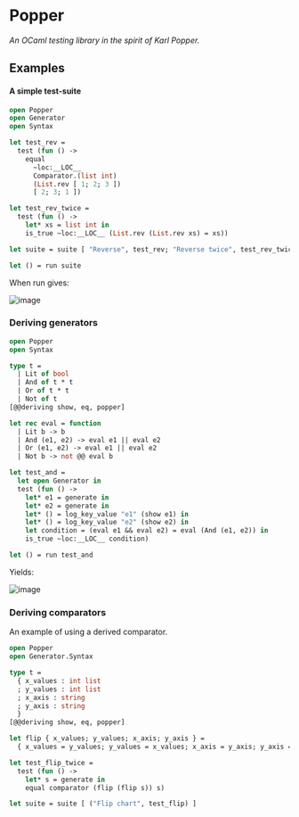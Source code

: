 # Popper

*An OCaml testing library in the spirit of Karl Popper.*

## Examples

#### A simple test-suite

```ocaml
open Popper
open Generator
open Syntax

let test_rev =
  test (fun () ->
    equal
      ~loc:__LOC__
      Comparator.(list int)
      (List.rev [ 1; 2; 3 ])
      [ 2; 3; 1 ])

let test_rev_twice =
  test (fun () ->
    let* xs = list int in
    is_true ~loc:__LOC__ (List.rev (List.rev xs) = xs))

let suite = suite [ "Reverse", test_rev; "Reverse twice", test_rev_twice ]

let () = run suite

```

When run gives:

![image](https://user-images.githubusercontent.com/820478/113290657-dc8a0480-92e9-11eb-9b18-5bbe30e731c9.png)


### Deriving generators


```ocaml
open Popper
open Syntax

type t =
  | Lit of bool
  | And of t * t
  | Or of t * t
  | Not of t
[@@deriving show, eq, popper]

let rec eval = function
  | Lit b -> b
  | And (e1, e2) -> eval e1 || eval e2
  | Or (e1, e2) -> eval e1 || eval e2
  | Not b -> not @@ eval b

let test_and =
  let open Generator in
  test (fun () ->
    let* e1 = generate in
    let* e2 = generate in
    let* () = log_key_value "e1" (show e1) in
    let* () = log_key_value "e2" (show e2) in
    let condition = (eval e1 && eval e2) = eval (And (e1, e2)) in
    is_true ~loc:__LOC__ condition)

let () = run test_and
```

Yields:

![image](https://user-images.githubusercontent.com/820478/113483019-43015500-9499-11eb-8302-de90ce5deefc.png)

### Deriving comparators

An example of using a derived comparator.

```ocaml
open Popper
open Generator.Syntax

type t =
  { x_values : int list
  ; y_values : int list
  ; x_axis : string
  ; y_axis : string
  }
[@@deriving show, eq, popper]

let flip { x_values; y_values; x_axis; y_axis } =
  { x_values = y_values; y_values = x_values; x_axis = y_axis; y_axis = x_axis }

let test_flip_twice =
  test (fun () ->
    let* s = generate in
    equal comparator (flip (flip s)) s)

let suite = suite [ ("Flip chart", test_flip) ]
```

